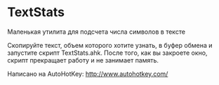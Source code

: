# TextStats
Маленькая утилита для подсчета числа символов в тексте

Скопируйте текст, объем которого хотите узнать, в буфер обмена и запустите скрипт TextStats.ahk. После того, как вы закроете окно, скрипт прекращает работу и не занимает память.

Написано на AutoHotKey: http://www.autohotkey.com/

